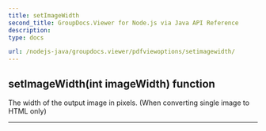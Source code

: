```yaml
---
title: setImageWidth
second_title: GroupDocs.Viewer for Node.js via Java API Reference
description: 
type: docs

url: /nodejs-java/groupdocs.viewer/pdfviewoptions/setimagewidth/
---
```


## setImageWidth(int imageWidth)  function
The width of the output image in pixels. (When converting single image to HTML only)


---


